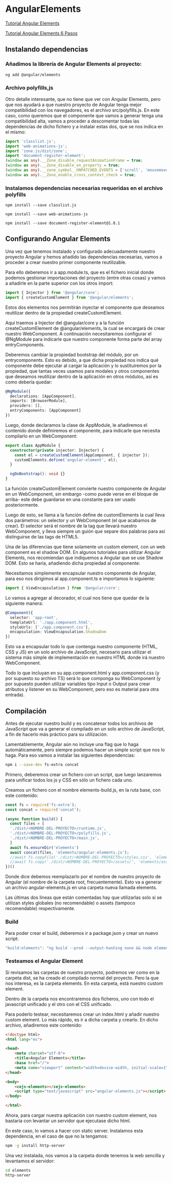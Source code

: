 # AngularElements
[Tutorial Angular Elements](https://www.moldeointeractive.com.ar/blog/moldeo-interactive-1/post/implementar-angular-elements-635#:~:text=Una%20de%20las%20herramientas%20que,con%20o%20sin%20otros%20frameworks.)

[Tutorial Angular Elements 6 Pasos](https://enmilocalfunciona.io/crea-tu-primer-componente-con-angular-elements-en-6-pasos/)

## Instalando dependencias
### Añadimos la librería de Angular Elements al proyecto:
```bash
ng add @angular/elements
```

### Archivo polyfills,js
Otro detalle interesante, que no tiene que ver con Angular Elements, pero que nos ayudará a que nuestro proyecto de Angular tenga mejor compatibilidad con los navegadores, es el archivo src/polyfills.js. En este caso, como queremos que el componente que vamos a generar tenga una compatibilidad alta, vamos a proceder a descomentar todas las dependencias de dicho fichero y a instalar estas dos, que se nos indica en el mismo:

```ts
import 'classlist.js';
import 'web-animations-js';
import 'zone.js/dist/zone';
import 'document-register-element';
(window as any).__Zone_disable_requestAnimationFrame = true;
(window as any).__Zone_disable_on_property = true;
(window as any).__zone_symbol__UNPATCHED_EVENTS = ['scroll', 'mousemove'];
(window as any).__Zone_enable_cross_context_check = true;

```
### Instalamos dependencias necesarias requeridas en el archivo polyfills
```
npm install --save classlist.js
```

```
npm install --save web-animations-js
```

```
npm install --save document-register-element@1.8.1
```

## Configurando Angular Elements
Una vez que tenemos instalado y configurado adecuadamente nuestro proyecto Angular y hemos añadido las dependencias necesarias, vamos a proceder a crear nuestro primer componente reutilizable.

Para ello deberemos ir a app.module.ts, que es el fichero inicial donde podemos gestionar importaciones del proyecto (entre otras cosas) y vamos a añadirle en la parte superior con los otros import:

```ts
import { Injector } from '@angular/core';  
import { createCustomElement } from '@angular/elements';
```
Estos dos elementos nos permitirán inyectar el componente que deseamos reutilizar dentro de la propiedad createCustomElement.

Aquí traemos a Injector del @angular/core y a la función createCustomElement de @angular/elements, la cual se encargará de crear nuestro WebComponent. A continuación necesitaremos configurar el @NgModule para indicarle que nuestro componente forma parte del array entryComponents.

Deberemos cambiar la propiedad bootstrap del módulo, por un entrycomponents. Esto es debido, a que dicha propiedad nos indica qué componente debe ejecutar al cargar la aplicación y lo sustituiremos por la propiedad, que tantas veces usamos para modales y otros componentes que deseamos reutilizar dentro de la aplicación en otros módulos, así es como debería quedar:

```ts
@NgModule({
  declarations: [AppComponent],
  imports: [BrowserModule],
  providers: [],
  entryComponents: [AppComponent]
})
```

Luego, donde declaramos la clase de AppModule, le añadiremos el contenido donde definiremos el componente, para indicarle que necesita compilarlo en un WebComponent:

```ts
export class AppModule {
  constructor(private injector: Injector) {
    const el = createCustomElement(AppComponent, { injector });
    customElements.define('angular-element', el);
  }

  ngDoBootstrap(): void {}
}
```

La función createCustomElement convierte nuestro componente de Angular en un WebComponent, sin embargo -como puede verse en el bloque de arriba- este debe guardarse en una constante para ser usado posteriormente.

Luego de esto, se llama a la función define de customElements la cual lleva dos parámetros: un selector y un WebComponent (el que acabamos de crear). El selector será el nombre de la tag que llevará nuestro WebComponent, y lleva siempre un guión que separe dos palabras para así distinguirse de las tags de HTML5.

Una de las diferencias que tiene solamente un custom element, con un web component es el shadow DOM. En algunos tutoriales para utilizar Angular Elements, nos recomiendan que indiquemos a Angular que se use Shadow DOM. Esto se haría, añadiendo dicha propiedad al componente:

Necesitamos simplemente encapsular nuestro componente de Angular, para eso nos dirigimos al app.component.ts e importamos lo siguiente:

```ts
import { ViewEncapsulation } from '@angular/core';
```

Lo vamos a agregar al decorador, el cual nos tiene que quedar de la siguiente manera:

```ts
@Component({
  selector: 'app-root',
  templateUrl: './app.component.html',
  styleUrls: ['./app.component.css'],
  encapsulation: ViewEncapsulation.ShadowDom
})
```

Esto va a encapsular todo lo que contenga nuestro componente (HTML, CSS y JS) en un solo archivo de JavaScript, necesario para utilizar el sistema más simple de implementación en nuestro HTML donde irá nuestro WebComponent.

Todo lo que incluyan en su app.component.html y app.component.css (y por supuesto su archivo TS) será lo que componga su WebComponent (y por supuesto pueden utilizar variables tipo Input o Output para crear atributos y listener en su WebComponent, pero eso es material para otra entrada).

## Compilación

Antes de ejecutar nuestro build y es concatenar todos los archivos de JavaScript que va a generar el compilado en un solo archivo de JavaScript, a fin de hacerlo más práctico para su utilización.

Lamentablemente, Angular aún no incluye una flag que lo haga automáticamente, pero siempre podemos hacer un simple script que nos lo haga. Para eso vamos a instalar las siguientes dependencias:

```sh
npm i --save-dev fs-extra concat
```

Primero, deberemos crear un fichero con un script, que luego lanzaremos para unificar todos los js y CSS en sólo un fichero cada uno.

Creamos un fichero con el nombre elements-build.js, en la ruta base, con este contenido:

```js
const fs = require('fs-extra');
const concat = require('concat');

(async function build() {
  const files = [
  './dist/<NOMBRE-DEL-PROYECTO>/runtime.js',
  './dist/<NOMBRE-DEL-PROYECTO>/polyfills.js',
  './dist/<NOMBRE-DEL-PROYECTO>/main.js',
  ]
  await fs.ensureDir('elements')
  await concat(files, 'elements/angular-elements.js');
  //await fs.copyFile('./dist/<NOMBRE-DEL-PROYECTO>/styles.css', 'elements/styles.css')
  //await fs.copy('./dist/<NOMBRE-DEL-PROYECTO>/assets/', 'elements/assets/' )
})()
```

Donde dice <NOMBRE-DEL-PROYECTO> debemos reemplazarlo por el nombre de nuestro proyecto de Angular (el nombre de la carpeta root, frecuentemente). Esto va a generar un archivo angular-elements.js en una carpeta nueva llamada elements.

Las últimas dos líneas que están comentadas hay que utilizarlas solo si se utilizan styles globales (no recomendable) o assets (tampoco recomendable) respectivamente.

### Build
Para poder crear el build, deberemos ir a package.json y crear un nuevo script:

```js
"build:elements": "ng build --prod --output-hashing none && node elements-build.js"
```

### Testeamos el Angular Element
Si revisamos las carpetas de nuestro proyecto, podremos ver como en la carpeta dist, se ha creado el compilado normal del proyecto. Pero la que nos interesa, es la carpeta elements. En esta carpeta, está nuestro custom element.

Dentro de la carpeta nos encontraremos dos ficheros, uno con todo el javascript unificado y el otro con el CSS unificado.

Para poderlo testear, necesitaremos crear un index.html y añadir nuestro custom element. Lo más rápido, es ir a dicha carpeta y crearlo. En dicho archivo, añadiremos este contenido:

```html
<!doctype html>  
<html lang="es">

<head>  
    <meta charset="utf-8">
    <title>Angular Elements</title>
    <base href="/">
    <meta name="viewport" content="width=device-width, initial-scale=1">
</head>

<body>  
    <cejs-elements></cejs-elements>
    <script type="text/javascript" src="angular-elements.js"></script>
</body>

</html> 
```

Ahora, para cargar nuestra aplicación con nuestro custom element, nos bastaría con levantar un servidor que ejecutase dicho html.

En este caso, lo vamos a hacer con static server. Instalamos esta dependencia, en el caso de que no la tengamos:

```sh
npm -g install http-server
```

Una vez instalada, nos vamos a la carpeta donde tenemos la web sencilla y levantamos el servidor:

```sh
cd elements  
http-server
```
